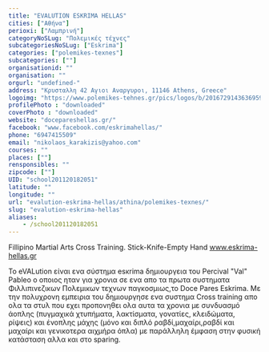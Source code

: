 ```yaml
---
title: "EVALUTION ESKRIMA HELLAS"
cities: ["Αθήνα"]
perioxi: ["Λαμπρινή"]
categoryNoSLug: "Πολεμικές τέχνες"
subcategoriesNoSLug: ["Eskrima"]
categories: ["polemikes-texnes"]
subcategories: [""]
organisationid: ""
organisation: ""
orgurl: "undefined-"
address: "Κρυσταλλη 42 Αγιοι Αναργυροι, 11146 Athens, Greece"
logoimg: "https://www.polemikes-tehnes.gr/pics/logos/b/2016729143636959.jpeg"
profilePhoto : "downloaded"
coverPhoto : "downloaded"
website: "docepareshellas.gr/"
facebook: "www.facebook.com/eskrimahellas/"
phone: "6947415509"
email: "nikolaos_karakizis@yahoo.com"
courses: ""
places: [""]
rensponsibles: ""
zipcode: [""]
UID: "school201120182051"
latitude: ""
longitude: ""
url: "evalution-eskrima-hellas/athina/polemikes-texnes/"
slug: "evalution-eskrima-hellas"
aliases:
    - /school201120182051
---
```



Fillipino Martial Arts Cross Training. Stick-Knife-Empty Hand www.eskrima-hellas.gr

Το eVALution είναι ενα σύστημα esκrima δημιουργεια του Percival &quot;Val&quot; Pableo o oποιος ηταν για χρονια σε ενα απο τα πρωτα συστηματα Φιλλιπινεζικων Πολεμικων τεχνων παγκοσμιως,το Doce Pares Eskrima. Mε την πολυχρονη εμπειρια του δημιουργησε ενα συστημα Cross training απο ολα τα στυλ που εχει προπονηθει ολα αυτα τα χρονια με συνδυασμό άοπλης (πυγμαχικά χτυπήματα, λακτίσματα, γονατίες, κλειδώματα, ρίψεις) και ένοπλης μάχης (μόνο και διπλό ραβδί,μαχαίρι,ραβδί και μαχαίρι και γενικοτερα αιχμήρα όπλα) με παράλληλη έμφαση στην φυσική κατάσταση αλλα και στο sparing.